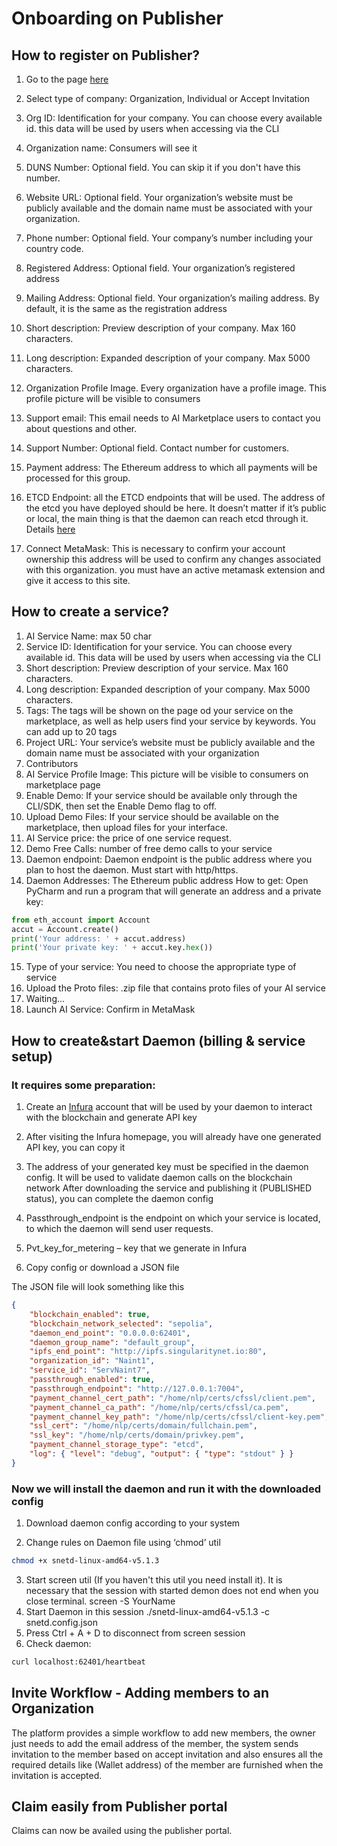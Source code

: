 # Onboarding on Publisher

## How to register on Publisher?

1. Go to the page [here](https://publisher.singularitynet.io/)
2. Select type of company: Organization, Individual or Accept Invitation
   <ImageViewer src="/assets/images/products/AIMarketplace/publisher/RegistrationOfOrganization.webp" alt="Registration"/>
3. Org ID: Identification for your company. You can choose every available id. this data will be used by users when accessing via the CLI
4. Organization name: Consumers will see it
5. DUNS Number: Optional field. You can skip it if you don't have this number.
6. Website URL: Optional field. Your organization’s website must be publicly available and the domain name must be associated with your organization.
7. Phone number: Optional field. Your company’s number including your country code.
8. Registered Address: Optional field. Your organization’s registered address
9. Mailing Address: Optional field. Your organization’s mailing address. By default, it is the same as the registration address
   <ImageViewer src="/assets/images/products/AIMarketplace/publisher/DescriptionOfOrganization.webp" alt="Description"/>
10. Short description: Preview description of your company. Max 160 characters.
11. Long description: Expanded description of your company. Max 5000 characters.
12. Organization Profile Image. Every organization have a profile image. This profile picture will be visible to consumers
13. Support email: This email needs to AI Marketplace users to contact you about questions and other.
14. Support Number: Optional field. Contact number for customers.
    <ImageViewer src="/assets/images/products/AIMarketplace/publisher/PaymentAddress.webp" alt="Address"/>
15. Payment address: The Ethereum address to which all payments will be processed for this group.
16. ETCD Endpoint: all the ETCD endpoints that will be used. The address of the etcd you have deployed should be here. It doesn’t matter if it’s public or local, the main thing is that the daemon can reach etcd through it. Details [here](/docs/products/DecentralizedAIPlatform/UsedTechnologies/etcd/)

    <ImageViewer src="/assets/images/products/AIMarketplace/publisher/PublishOrganizationToBlockchain.webp" alt="Organization"/>

17. Connect MetaMask: This is necessary to confirm your account ownership this address will be used to confirm any changes associated with this organization. you must have an active metamask extension and give it access to this site.
    <ImageViewer src="/assets/images/products/AIMarketplace/publisher/MetamaskConfirmation.webp" alt="Creating"/>

## How to create a service?

<ImageViewer src="/assets/images/products/AIMarketplace/publisher/CreatingNewService.webp" alt="Creating"/>

1. AI Service Name: max 50 char
2. Service ID: Identification for your service. You can choose every available id. This data will be used by users when accessing via the CLI
3. Short description: Preview description of your service. Max 160 characters.
4. Long description: Expanded description of your company. Max 5000 characters.
   <ImageViewer src="/assets/images/products/AIMarketplace/publisher/AIServiceProfileInformation.webp" alt="Information"/>
5. Tags: The tags will be shown on the page od your service on the marketplace, as well as help users find your service by keywords. You can add up to 20 tags
6. Project URL: Your service’s website must be publicly available and the domain name must be associated with your organization
7. Contributors
8. AI Service Profile Image: This picture will be visible to consumers on marketplace page
   <ImageViewer src="/assets/images/products/AIMarketplace/publisher/ServiceTags.webp" alt="Tags"/>
9. Enable Demo: If your service should be available only through the CLI/SDK, then set the Enable Demo flag to off.
10. Upload Demo Files: If your service should be available on the marketplace, then upload files for your interface.
11. AI Service price: the price of one service request.
12. Demo Free Calls: number of free demo calls to your service
13. Daemon endpoint: Daemon endpoint is the public address where you plan to host the daemon. Must start with http/https.
14. Daemon Addresses: The Ethereum public address
    <ImageViewer src="/assets/images/products/AIMarketplace/publisher/PriceAndDaemonEndpointsMenus.webp" alt="Price"/>
    How to get: Open PyCharm and run a program that will generate an address and a private key:

```py
from eth_account import Account
accut = Account.create()
print('Your address: ' + accut.address)
print('Your private key: ' + accut.key.hex())
```

15. Type of your service: You need to choose the appropriate type of service
16. Upload the Proto files: .zip file that contains proto files of your AI service
    <ImageViewer src="/assets/images/products/AIMarketplace/publisher/UploadingTheProtoFiles.webp" alt="Proto"/>
17. Waiting...
18. Launch AI Service: Confirm in MetaMask
    <ImageViewer src="/assets/images/products/AIMarketplace/publisher/MetamaskConfirmation.webp" alt="MetamaskConfirmation"/>

## How to create&start Daemon (billing & service setup)

### It requires some preparation:

1. Create an [Infura](https://www.infura.io/) account that will be used by your daemon to interact with the blockchain and generate API key
   <ImageViewer src="/assets/images/products/AIMarketplace/publisher/InfuraHomePage.webp" alt="HomePage"/>
2. After visiting the Infura homepage, you will already have one generated API key, you can copy it
   <ImageViewer src="/assets/images/products/AIMarketplace/publisher/InfuraKey.webp" alt="Key"/>
3. The address of your generated key must be specified in the daemon config. It will be used to validate daemon calls on the blockchain network
   After downloading the service and publishing it (PUBLISHED status), you can complete the daemon config

4. Passthrough_endpoint is the endpoint on which your service is located, to which the daemon will send user requests.
5. Pvt_key_for_metering – key that we generate in Infura
   <ImageViewer src="/assets/images/products/AIMarketplace/publisher/CreatingDaemonConfig.webp" alt="Config"/>
6. Copy config or download a JSON file

The JSON file will look something like this

```json
{
    "blockchain_enabled": true,
    "blockchain_network_selected": "sepolia",
    "daemon_end_point": "0.0.0.0:62401",
    "daemon_group_name": "default_group",
    "ipfs_end_point": "http://ipfs.singularitynet.io:80",
    "organization_id": "Naint1",
    "service_id": "ServNaint7",
    "passthrough_enabled": true,
    "passthrough_endpoint": "http://127.0.0.1:7004",
    "payment_channel_cert_path": "/home/nlp/certs/cfssl/client.pem",
    "payment_channel_ca_path": "/home/nlp/certs/cfssl/ca.pem",
    "payment_channel_key_path": "/home/nlp/certs/cfssl/client-key.pem",
    "ssl_cert": "/home/nlp/certs/domain/fullchain.pem",
    "ssl_key": "/home/nlp/certs/domain/privkey.pem",
    "payment_channel_storage_type": "etcd",
    "log": { "level": "debug", "output": { "type": "stdout" } }
}
```

### Now we will install the daemon and run it with the downloaded config

1. Download daemon config according to your system
   <ImageViewer src="/assets/images/products/AIMarketplace/publisher/DownloadDaemon.webp" alt="Download Daemon"/>

2. Change rules on Daemon file using ‘chmod’ util

```sh
chmod +x snetd-linux-amd64-v5.1.3
```

3. Start screen util (If you haven't this util you need install it). It is necessary that the session with started demon does not end when you close terminal.
   screen -S YourName
   <ImageViewer src="/assets/images/products/AIMarketplace/publisher/ChmodAndScreenCommands.webp" alt="Screen"/>
4. Start Daemon in this session
   ./snetd-linux-amd64-v5.1.3 -c snetd.config.json
   <ImageViewer src="/assets/images/products/AIMarketplace/publisher/ConfigPowershell.webp" alt="Config"/>
5. Press Ctrl + A + D to disconnect from screen session
6. Check daemon:

```sh
curl localhost:62401/heartbeat
```

## Invite Workflow - Adding members to an Organization

The platform provides a simple workflow to add new members, the owner just needs to add the email address of the member, the system sends invitation to the member based on accept invitation
and also ensures all the required details like (Wallet address) of the member are furnished when the invitation is accepted.

 <ImageViewer src="/assets/images/products/AIMarketplace/publisher/Invite_Workflow.webp" alt="Invite Members"/>

## Claim easily from Publisher portal

Claims can now be availed using the publisher portal.
<ImageViewer src="/assets/images/products/AIMarketplace/publisher/WalletAccount.webp" alt="Claim"/>

